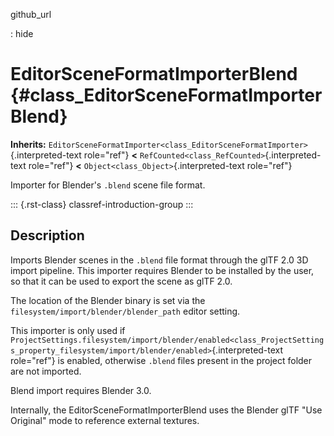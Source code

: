 github_url

:   hide

# EditorSceneFormatImporterBlend {#class_EditorSceneFormatImporterBlend}

**Inherits:**
`EditorSceneFormatImporter<class_EditorSceneFormatImporter>`{.interpreted-text
role="ref"} **\<** `RefCounted<class_RefCounted>`{.interpreted-text
role="ref"} **\<** `Object<class_Object>`{.interpreted-text role="ref"}

Importer for Blender\'s `.blend` scene file format.

::: {.rst-class}
classref-introduction-group
:::

## Description

Imports Blender scenes in the `.blend` file format through the glTF 2.0
3D import pipeline. This importer requires Blender to be installed by
the user, so that it can be used to export the scene as glTF 2.0.

The location of the Blender binary is set via the
`filesystem/import/blender/blender_path` editor setting.

This importer is only used if
`ProjectSettings.filesystem/import/blender/enabled<class_ProjectSettings_property_filesystem/import/blender/enabled>`{.interpreted-text
role="ref"} is enabled, otherwise `.blend` files present in the project
folder are not imported.

Blend import requires Blender 3.0.

Internally, the EditorSceneFormatImporterBlend uses the Blender glTF
\"Use Original\" mode to reference external textures.
